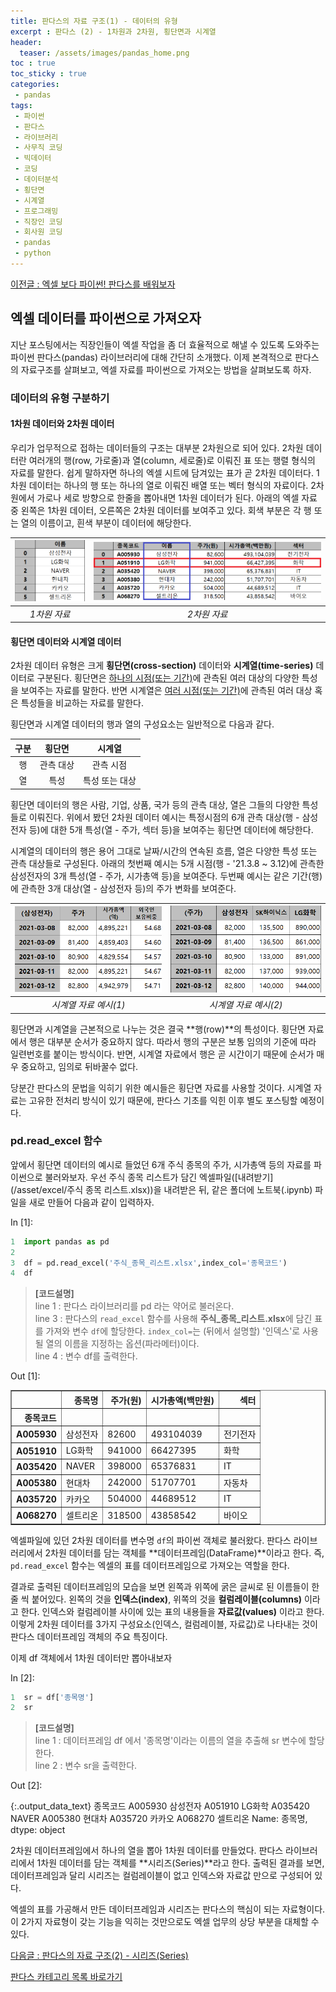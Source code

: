 ```yaml
---
title: 판다스의 자료 구조(1) - 데이터의 유형
excerpt : 판다스 (2) - 1차원과 2차원, 횡단면과 시계열
header:
  teaser: /assets/images/pandas_home.png
toc : true
toc_sticky : true
categories: 
 - pandas
tags:
 - 파이썬
 - 판다스
 - 라이브러리
 - 사무직 코딩
 - 빅데이터
 - 코딩
 - 데이터분석
 - 횡단면
 - 시계열
 - 프로그래밍
 - 직장인 코딩
 - 회사원 코딩
 - pandas
 - python
---
```


[이전글 : 엑셀 보다 파이썬! 판다스를 배워보자](/pandas/pandas1)


## 엑셀 데이터를 파이썬으로 가져오자

지난 포스팅에서는 직장인들이 엑셀 작업을 좀 더 효율적으로
해낼 수 있도록 도와주는 파이썬 판다스(pandas) 라이브러리에 대해 간단히 소개했다. 이제 본격적으로 판다스의 자료구조를
살펴보고, 엑셀 자료를 파이썬으로 가져오는 방법을 살펴보도록 하자. 

### 데이터의 유형 구분하기 

#### 1차원 데이터와 2차원 데이터

우리가 업무적으로 접하는 데이터들의 구조는 대부분 2차원으로 되어 있다. 
2차원 데이터란 여러개의 행(row, 가로줄)과 열(column, 세로줄)로 이뤄진 표 또는 행렬 형식의 자료를 말한다. 
쉽게 말하자면 하나의 엑셀 시트에 담겨있는 표가 곧 2차원 데이터다. 
1차원 데이터는 하나의 행 또는 하나의 열로 이뤄진 배열 또는 벡터 형식의 자료이다. 
2차원에서 가로나 세로 방향으로 한줄을 뽑아내면 1차원 데이터가 된다. 아래의 엑셀 자료 중 왼쪽은 1차원 데이터, 오른쪽은 2차원 데이터를 보여주고 있다. 
회색 부분은 각 행 또는 열의 이름이고, 흰색 부분이 데이터에 해당한다. 
  
|![pandas_2_1](/assets/images/pandas_2_1.png)|![pandas_2_2](/assets/images/pandas_2_2.png)|
|:---:|:---:|
|_1차원 자료_|_2차원 자료_|  

#### 횡단면 데이터와 시계열 데이터

2차원 데이터 유형은 크게 **횡단면(cross-section)** 데이터와 **시계열(time-series)** 데이터로 구분된다. 
횡단면은 <u>하나의 시점(또는 기간)</u>에 관측된 여러 대상의 다양한 특성을 보여주는 자료를 말한다. 
반면 시계열은 <u>여러 시점(또는 기간)</u>에 관측된 여러 대상 혹은 특성들을 비교하는 자료를 말한다.

횡단면과 시계열 데이터의 행과 열의 구성요소는 일반적으로 다음과 같다.

| 구분 | 횡단면 | 시계열 |   
|:---:|:---:|:---:|
| 행 | 관측 대상 | 관측 시점 |   
| 열 | 특성 | 특성 또는 대상 |  

횡단면 데이터의 행은 사람, 기업, 상품, 국가 등의 관측 대상, 열은 그들의 다양한 특성들로 이뤄진다. 위에서 봤던
2차원 데이터 예시는 특정시점의 6개 관측 대상(행 - 삼성전자 등)에 대한 5개 특성(열 - 주가, 섹터 등)을 보여주는
횡단면 데이터에 해당한다.

시계열의 데이터의 행은 용어 그대로 날짜/시간의 연속된 흐름, 열은 다양한 특성 또는 관측 대상들로 구성된다. 
아래의 첫번째 예시는 5개 시점(행 - '21.3.8 ~ 3.12)에 관측한 삼성전자의 3개 특성(열 - 주가, 시가총액 등)을
보여준다. 두번째 예시는 같은 기간(행)에 관측한 3개 대상(열 - 삼성전자 등)의 주가 변화를 보여준다.

|![pandas_2_3](/assets/images/pandas_2_3.png)|![pandas_2_4](/assets/images/pandas_2_4.png)|
|:---:|:---:|
|_시계열 자료 예시(1)_|_시계열 자료 예시(2)_|  

횡단면과 시계열을 근본적으로 나누는 것은 결국 **행(row)**의 특성이다. 횡단면 자료에서 행은 대부분 순서가
중요하지 않다. 따라서 행의 구분은 보통 임의의 기준에 따라 일련번호를 붙이는 방식이다. 반면, 시계열 자료에서
행은 곧 시간이기 때문에 순서가 매우 중요하고, 임의로 뒤바꿀수 없다.

당분간 판다스의 문법을 익히기 위한 예시들은 횡단면 자료를 사용할 것이다. 시계열 자료는 고유한 전처리 방식이
있기 때문에, 판다스 기초를 익힌 이후 별도 포스팅할 예정이다.

### pd.read_excel 함수

앞에서 횡단면 데이터의 예시로 들었던 6개 주식 종목의 주가, 시가총액 등의 자료를 파이썬으로 불러와보자. 우선 주식 종목 리스트가 담긴 엑셀파일([내려받기](/asset/excel/주식 종목 리스트.xlsx))을 내려받은 뒤, 같은 폴더에 노트북(.ipynb) 파일을 새로 만들어 다음과 같이 입력하자. 

<div class="prompt input_prompt">
In&nbsp;[1]:
</div>

```python
1  import pandas as pd
2 
3  df = pd.read_excel('주식_종목_리스트.xlsx',index_col='종목코드')
4  df
```

> **[코드설명]**  
> line 1 : 판다스 라이브러리를 pd 라는 약어로 불러온다.  
> line 3 : 판다스의 `read_excel` 함수를 사용해 **주식_종목_리스트.xlsx**에 담긴 표를 가져와 변수 `df`에 할당한다. `index_col=`는 (뒤에서 설명할) '인덱스'로 사용될 열의 이름을 지정하는 옵션(파라메터)이다.     
> line 4 : 변수 df를 출력한다.

<div class="prompt output_prompt">
Out&nbsp;[1]:
</div>




<div markdown="0">
<div>
<style scoped>
    .dataframe tbody tr th:only-of-type {
        vertical-align: middle;
    }

    .dataframe tbody tr th {
        vertical-align: top;
    }

    .dataframe thead th {
        text-align: right;
    }
</style>
<table border="1" class="dataframe">
  <thead>
    <tr style="text-align: right;">
      <th></th>
      <th>종목명</th>
      <th>주가(원)</th>
      <th>시가총액(백만원)</th>
      <th>섹터</th>
    </tr>
    <tr>
      <th>종목코드</th>
      <th></th>
      <th></th>
      <th></th>
      <th></th>
    </tr>
  </thead>
  <tbody>
    <tr>
      <th>A005930</th>
      <td>삼성전자</td>
      <td>82600</td>
      <td>493104039</td>
      <td>전기전자</td>
    </tr>
    <tr>
      <th>A051910</th>
      <td>LG화학</td>
      <td>941000</td>
      <td>66427395</td>
      <td>화학</td>
    </tr>
    <tr>
      <th>A035420</th>
      <td>NAVER</td>
      <td>398000</td>
      <td>65376831</td>
      <td>IT</td>
    </tr>
    <tr>
      <th>A005380</th>
      <td>현대차</td>
      <td>242000</td>
      <td>51707701</td>
      <td>자동차</td>
    </tr>
    <tr>
      <th>A035720</th>
      <td>카카오</td>
      <td>504000</td>
      <td>44689512</td>
      <td>IT</td>
    </tr>
    <tr>
      <th>A068270</th>
      <td>셀트리온</td>
      <td>318500</td>
      <td>43858542</td>
      <td>바이오</td>
    </tr>
  </tbody>
</table>
</div>
</div>




엑셀파일에 있던 2차원 데이터를 변수명 `df`의 파이썬 객체로 불러왔다. 판다스 라이브러리에서 2차원 데이터를 담는 객체를 **데이터프레임(DataFrame)**이라고 한다. 즉, `pd.read_excel` 함수는 엑셀의 표를 데이터프레임으로 가져오는 역할을 한다.

결과로 출력된 데이터프레임의 모습을 보면 왼쪽과 위쪽에 굵은 글씨로 된 이름들이 한줄 씩 붙어있다. 왼쪽의 것을 **인덱스(index)**, 위쪽의 것을 **컬럼레이블(columns)** 이라고 한다. 인덱스와 컬럼레이블 사이에 있는 표의 내용들을 **자료값(values)** 이라고 한다. 이렇게 2차원 데이터를 3가지 구성요소(인덱스, 컬럼레이블, 자료값)로 나타내는 것이 판다스 데이터프레임 객체의 주요 특징이다.

이제 df 객체에서 1차원 데이터만 뽑아내보자

<div class="prompt input_prompt">
In&nbsp;[2]:
</div>

```python
1  sr = df['종목명']
2  sr
```

> **[코드설명]**  
> line 1 : 데이터프레임 df 에서 '종목명'이라는 이름의 열을 추출해 sr 변수에 할당한다.  
> line 2 : 변수 sr을 출력한다.


<div class="prompt output_prompt">
Out&nbsp;[2]:
</div>




{:.output_data_text}
    종목코드
    A005930     삼성전자
    A051910     LG화학
    A035420    NAVER
    A005380      현대차
    A035720      카카오
    A068270     셀트리온
    Name: 종목명, dtype: object




2차원 데이터프레임에서 하나의 열을 뽑아 1차원 데이터를 만들었다. 판다스 라이브러리에서 1차원 데이터를 담는 객체를 **시리즈(Series)**라고 한다. 출력된 결과를 보면, 데이터프레임과 달리 시리즈는 컬럼레이블이 없고 인덱스와 자료값 만으로 구성되어 있다. 

엑셀의 표를 가공해서 만든 데이터프레임과 시리즈는 판다스의 핵심이 되는 자료형이다. 이 2가지 자료형이 갖는 기능을 익히는 것만으로도 엑셀 업무의 상당 부분을 대체할 수 있다.





[다음글 : 판다스의 자료 구조(2) - 시리즈(Series)](/pandas/pandas3)

[판다스 카테고리 목록 바로가기](/pandas) 


